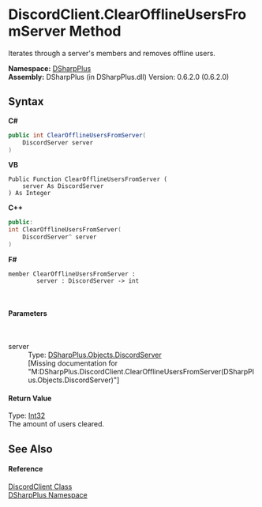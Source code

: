 # DiscordClient.ClearOfflineUsersFromServer Method 
 

Iterates through a server's members and removes offline users.

**Namespace:**&nbsp;<a href="503971eb-de5e-a570-9922-de9500a9b1cc">DSharpPlus</a><br />**Assembly:**&nbsp;DSharpPlus (in DSharpPlus.dll) Version: 0.6.2.0 (0.6.2.0)

## Syntax

**C#**<br />
``` C#
public int ClearOfflineUsersFromServer(
	DiscordServer server
)
```

**VB**<br />
``` VB
Public Function ClearOfflineUsersFromServer ( 
	server As DiscordServer
) As Integer
```

**C++**<br />
``` C++
public:
int ClearOfflineUsersFromServer(
	DiscordServer^ server
)
```

**F#**<br />
``` F#
member ClearOfflineUsersFromServer : 
        server : DiscordServer -> int 

```

<br />

#### Parameters
&nbsp;<dl><dt>server</dt><dd>Type: <a href="0bea1794-96dc-62e4-4798-1bd4e0abad39">DSharpPlus.Objects.DiscordServer</a><br />\[Missing <param name="server"/> documentation for "M:DSharpPlus.DiscordClient.ClearOfflineUsersFromServer(DSharpPlus.Objects.DiscordServer)"\]</dd></dl>

#### Return Value
Type: <a href="http://msdn2.microsoft.com/en-us/library/td2s409d" target="_blank">Int32</a><br />The amount of users cleared.

## See Also


#### Reference
<a href="8f8cbf24-03e9-53cc-389f-2ba10a699065">DiscordClient Class</a><br /><a href="503971eb-de5e-a570-9922-de9500a9b1cc">DSharpPlus Namespace</a><br />